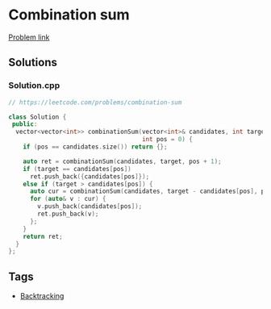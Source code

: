 # Combination sum

[Problem link](https://leetcode.com/problems/combination-sum)

## Solutions


### Solution.cpp
```cpp
// https://leetcode.com/problems/combination-sum

class Solution {
 public:
  vector<vector<int>> combinationSum(vector<int>& candidates, int target,
                                     int pos = 0) {
    if (pos == candidates.size()) return {};

    auto ret = combinationSum(candidates, target, pos + 1);
    if (target == candidates[pos])
      ret.push_back({candidates[pos]});
    else if (target > candidates[pos]) {
      auto cur = combinationSum(candidates, target - candidates[pos], pos);
      for (auto& v : cur) {
        v.push_back(candidates[pos]);
        ret.push_back(v);
      };
    }
    return ret;
  }
};
```
## Tags

* [Backtracking](/Collections/backtracking.md#backtracking)
